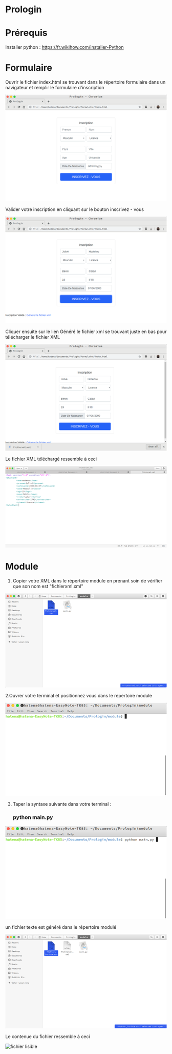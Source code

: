 # Prologin
# Prérequis
Installer python :
        https://fr.wikihow.com/installer-Python
# Formulaire
Ouvrir le fichier index.html se trouvant dans le répertoire formulaire dans un navigateur et remplir le formulaire d'inscription

![Image vide formulaire](/img/1.png)

Valider votre inscription en cliquant sur le bouton inscrivez - vous

![formulaire rempli ](/img/2.png)

Cliquer ensuite sur le lien Généré le fichier xml se trouvant juste en bas pour télécharger le fichier XML

![formulaire rempli ](/img/3.png)

Le fichier XML téléchargé ressemble à ceci

![formulaire rempli ](/img/4.png)

# Module 
1. Copier votre XML dans le répertoire module en prenant soin de vérifier que son nom est "fichierxml.xml"

![fichier xml ](/img/5.png)

2.Ouvrer votre terminal et positionnez vous dans le repertoire module

![terminal ](/img/6.png)

3. Taper la syntaxe suivante dans votre terminal : 
	### python main.py
      
 ![syntaxe ](/img/7.png)
 
 un fichier texte est généré dans le répertoire modulé
 
 ![fichier lisible ](/img/8.png)
 
 Le contenue du fichier ressemble à ceci
 
  ![fichier lisible ](/img/.png)
